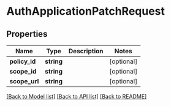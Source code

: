 # AuthApplicationPatchRequest

## Properties
Name | Type | Description | Notes
------------ | ------------- | ------------- | -------------
**policy_id** | **string** |  | [optional] 
**scope_id** | **string** |  | [optional] 
**scope_url** | **string** |  | [optional] 

[[Back to Model list]](../README.md#documentation-for-models) [[Back to API list]](../README.md#documentation-for-api-endpoints) [[Back to README]](../README.md)

